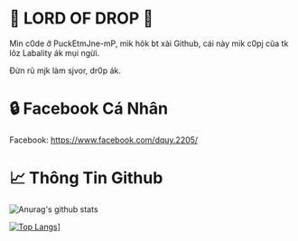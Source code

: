 # 🌟 LORD OF DROP 🌟

Mìn c0de ỡ PuckEtmJne-mP, mìk hôk bt xài Github, cái này mik c0pj cũa tk lôz Labality ák mụi ngừi.

Đừn rũ mjk làm sjvor, dr0p ák.

# 🔒 Facebook Cá Nhân

Facebook: https://www.facebook.com/dquy.2205/

# 📈 Thông Tin Github

![Anurag's github stats](https://github-readme-stats.vercel.app/api?username=quydrop&show_icons=true&theme=tokyonight)

[![Top Langs](https://github-readme-stats.vercel.app/api/top-langs/?username=quydrop&theme=tokyonight)](https://github.com/anuraghazra/github-readme-stats)]
